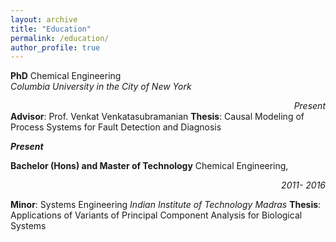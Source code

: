 ```yaml
---
layout: archive
title: "Education"
permalink: /education/
author_profile: true
---
```


**PhD** Chemical Engineering <br><em> Columbia University in the City of New York</em> <div style="text-align: right"> <em>Present</em></div>
**Advisor**: Prof. Venkat Venkatasubramanian
**Thesis**: Causal Modeling of Process Systems for Fault Detection and Diagnosis

_**Present**_




**Bachelor (Hons) and Master of Technology** Chemical Engineering,
<div style="text-align: right"> <em>2011- 2016</em></div>

**Minor**: Systems Engineering
<em>Indian Institute of Technology Madras</em>
**Thesis**: Applications of Variants of Principal Component Analysis for Biological Systems
